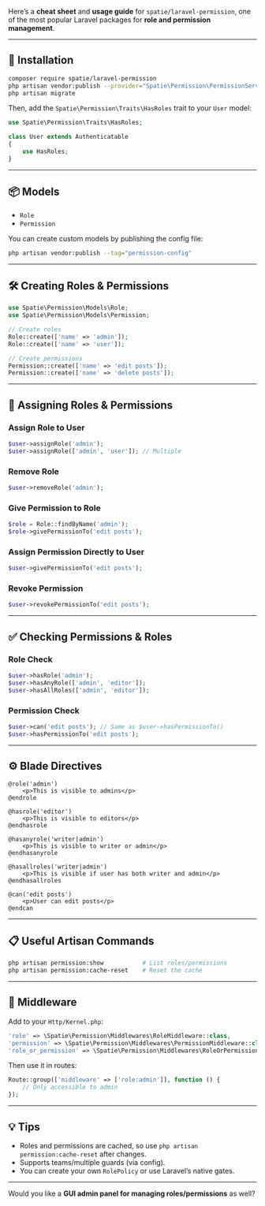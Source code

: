 Here’s a **cheat sheet** and **usage guide** for `spatie/laravel-permission`, one of the most popular Laravel packages for **role and permission management**.

---

## 🧩 Installation

```bash
composer require spatie/laravel-permission
php artisan vendor:publish --provider="Spatie\Permission\PermissionServiceProvider"
php artisan migrate
```

Then, add the `Spatie\Permission\Traits\HasRoles` trait to your `User` model:

```php
use Spatie\Permission\Traits\HasRoles;

class User extends Authenticatable
{
    use HasRoles;
}
```

---

## 📦 Models

* `Role`
* `Permission`

You can create custom models by publishing the config file:

```bash
php artisan vendor:publish --tag="permission-config"
```

---

## 🛠️ Creating Roles & Permissions

```php
use Spatie\Permission\Models\Role;
use Spatie\Permission\Models\Permission;

// Create roles
Role::create(['name' => 'admin']);
Role::create(['name' => 'user']);

// Create permissions
Permission::create(['name' => 'edit posts']);
Permission::create(['name' => 'delete posts']);
```

---

## 🔗 Assigning Roles & Permissions

### Assign Role to User

```php
$user->assignRole('admin');
$user->assignRole(['admin', 'user']); // Multiple
```

### Remove Role

```php
$user->removeRole('admin');
```

### Give Permission to Role

```php
$role = Role::findByName('admin');
$role->givePermissionTo('edit posts');
```

### Assign Permission Directly to User

```php
$user->givePermissionTo('edit posts');
```

### Revoke Permission

```php
$user->revokePermissionTo('edit posts');
```

---

## ✅ Checking Permissions & Roles

### Role Check

```php
$user->hasRole('admin');
$user->hasAnyRole(['admin', 'editor']);
$user->hasAllRoles(['admin', 'editor']);
```

### Permission Check

```php
$user->can('edit posts'); // Same as $user->hasPermissionTo()
$user->hasPermissionTo('edit posts');
```

---

## ⚙️ Blade Directives

```blade
@role('admin')
    <p>This is visible to admins</p>
@endrole

@hasrole('editor')
    <p>This is visible to editors</p>
@endhasrole

@hasanyrole('writer|admin')
    <p>This is visible to writer or admin</p>
@endhasanyrole

@hasallroles('writer|admin')
    <p>This is visible if user has both writer and admin</p>
@endhasallroles

@can('edit posts')
    <p>User can edit posts</p>
@endcan
```

---

## 📋 Useful Artisan Commands

```bash
php artisan permission:show           # List roles/permissions
php artisan permission:cache-reset    # Reset the cache
```

---

## 🧠 Middleware

Add to your `Http/Kernel.php`:

```php
'role' => \Spatie\Permission\Middlewares\RoleMiddleware::class,
'permission' => \Spatie\Permission\Middlewares\PermissionMiddleware::class,
'role_or_permission' => \Spatie\Permission\Middlewares\RoleOrPermissionMiddleware::class,
```

Then use it in routes:

```php
Route::group(['middleware' => ['role:admin']], function () {
    // Only accessible to admin
});
```

---

## 💡 Tips

* Roles and permissions are cached, so use `php artisan permission:cache-reset` after changes.
* Supports teams/multiple guards (via config).
* You can create your own `RolePolicy` or use Laravel’s native gates.

---

Would you like a **GUI admin panel for managing roles/permissions** as well?
